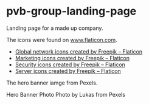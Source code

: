 # pvb-group-landing-page

Landing page for a made up company.

The icons were found on www.flaticon.com.

- <a href="https://www.flaticon.com/free-icons/global-network" title="global network icons">Global network icons created by Freepik – Flaticon</a>
- <a href="https://www.flaticon.com/free-icons/marketing" title="marketing icons">Marketing icons created by Freepik – Flaticon</a>
- <a href="https://www.flaticon.com/free-icons/security" title="security icons">Security icons created by Freepik – Flaticon</a>
- <a href="https://www.flaticon.com/free-icons/server" title="server icons">Server icons created by Freepik – Flaticon</a>

The hero banner iamge from Pexels.

Hero Banner Photo Photo by Lukas from Pexels
